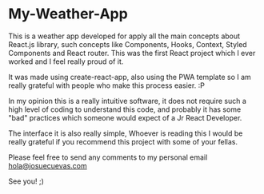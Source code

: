 # My-Weather-App

This is a weather app developed for apply all the main concepts about React.js library, such concepts like Components, Hooks, Context, Styled Components and React router. This was the first React project which I ever worked and I feel really proud of it.

It was made using create-react-app, also using the PWA template so I am really grateful with people who make this process easier. :P

In my opinion this is a really intuitive software, it does not require such a high level of coding to understand this code, and probably it has some "bad" practices which someone would expect of a Jr React Developer.

The interface it is also really simple, Whoever is reading this I would be really grateful if you recommend this project with some of your fellas.

Please feel free to send any comments to my personal email hola@josuecuevas.com

See you! ;)

